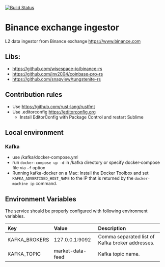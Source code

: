 [![Build Status](https://travis-ci.com/jetl2/binance-ingestor.svg?token=GHtekntqUN4NMBayeZ7i&branch=master)](https://travis-ci.com/jetl2/binance-ingestor)

# Binance exchange ingestor
L2 data ingestor from Binance exchange https://www.binance.com

## Libs:
* https://github.com/wisespace-io/binance-rs
* https://github.com/inv2004/coinbase-pro-rs
* https://github.com/snapview/tungstenite-rs

## Contribution rules
* Use https://github.com/rust-lang/rustfmt
* Use .editorconfig https://editorconfig.org
    * Install EditorConfig with Package Control and restart Sublime

## Local environment
### Kafka
* use /kafka/docker-compose.yml
* run `docker-compose up -d` in /kafka directory or specify docker-compose file via `-f` option
* Running kafka-docker on a Mac: Install the Docker Toolbox and set `KAFKA_ADVERTISED_HOST_NAME` to the IP that is returned by the `docker-machine ip` command.

## Environment Variables
The service should be properly configured with following environment variables.

Key | Value | Description
:-- | :-- | :--
KAFKA_BROKERS | 127.0.0.1:9092 | Comma separated list of Kafka broker addresses.
KAFKA_TOPIC | market-data-feed | Kafka topic name.
